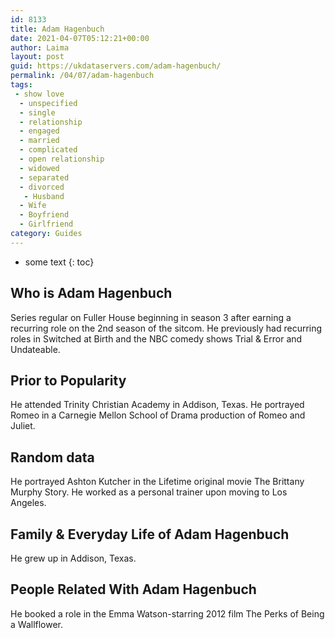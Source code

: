 ```yaml
---
id: 8133
title: Adam Hagenbuch
date: 2021-04-07T05:12:21+00:00
author: Laima
layout: post
guid: https://ukdataservers.com/adam-hagenbuch/
permalink: /04/07/adam-hagenbuch
tags:
 - show love
  - unspecified
  - single
  - relationship
  - engaged
  - married
  - complicated
  - open relationship
  - widowed
  - separated
  - divorced
   - Husband
  - Wife
  - Boyfriend
  - Girlfriend
category: Guides
---
```


* some text
{: toc}


## Who is Adam Hagenbuch
                  
                  
                  
Series regular on Fuller House beginning in season 3 after earning a recurring role on the 2nd season of the sitcom. He previously had recurring roles in Switched at Birth and the NBC comedy shows Trial & Error and Undateable.
                  
              
            
              
            
                
                
                
## Prior to Popularity
                  
                  
                  
He attended Trinity Christian Academy in Addison, Texas. He portrayed Romeo in a Carnegie Mellon School of Drama production of Romeo and Juliet. 
                  
              
            
              
            
                
                
                
## Random data
                  
                  
                  
He portrayed Ashton Kutcher in the Lifetime original movie The Brittany Murphy Story. He worked as a personal trainer upon moving to Los Angeles. 
                  
              
            
              
            
                
                
                
## Family & Everyday Life of Adam Hagenbuch
                  
                  
                  
He grew up in Addison, Texas. 
                  
              
            
              
            
                
                
                
## People Related With Adam Hagenbuch
                  
                  
                  
He booked a role in the Emma Watson-starring 2012 film The Perks of Being a Wallflower.
                  
              
            
              
            
                
              
            
              
              
            
            
              
            
          
          
          